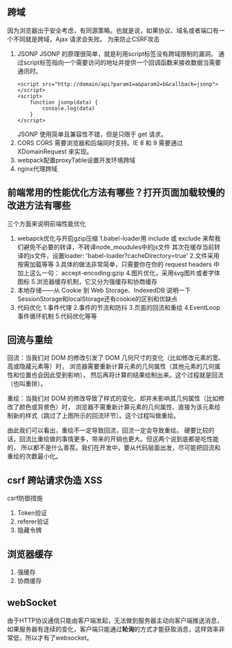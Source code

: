 ## 跨域
因为浏览器出于安全考虑，有同源策略。也就是说，如果协议、域名或者端口有一个不同就是跨域，Ajax 请求会失败。
为来防止CSRF攻击
1. JSONP
    JSONP 的原理很简单，就是利用script标签没有跨域限制的漏洞。
    通过script标签指向一个需要访问的地址并提供一个回调函数来接收数据当需要通讯时。
    ```
    <script src="http://domain/api?param1=a&param2=b&callback=jsonp"></script>
    <script>
        function jsonp(data) {
        	console.log(data)
    	}
    </script>
    ```
    JSONP 使用简单且兼容性不错，但是只限于 get 请求。
2. CORS
    CORS 需要浏览器和后端同时支持。IE 8 和 9 需要通过 XDomainRequest 来实现。
3. webpack配置proxyTable设置开发环境跨域
4. nginx代理跨域
   
## 前端常用的性能优化方法有哪些？打开页面加载较慢的改进方法有哪些
三个方面来说明前端性能优化
1. webapck优化与开启gzip压缩
    1.babel-loader用 include 或 exclude 来帮我们避免不必要的转译，不转译node_moudules中的js文件
    其次在缓存当前转译的js文件，设置loader: 'babel-loader?cacheDirectory=true'
    2.文件采用按需加载等等
    3.具体的做法非常简单，只需要你在你的 request headers 中加上这么一句：
    accept-encoding:gzip
    4.图片优化，采用svg图片或者字体图标
    5.浏览器缓存机制，它又分为强缓存和协商缓存
2. 本地存储——从 Cookie 到 Web Storage、IndexedDB
    说明一下SessionStorage和localStorage还有cookie的区别和优缺点
3. 代码优化
    1.事件代理
    2.事件的节流和防抖
    3.页面的回流和重绘
    4.EventLoop事件循环机制
    5.代码优化等等


## 回流与重绘
回流：当我们对 DOM 的修改引发了 DOM 几何尺寸的变化（比如修改元素的宽、高或隐藏元素等）时，
浏览器需要重新计算元素的几何属性（其他元素的几何属性和位置也会因此受到影响），
然后再将计算的结果绘制出来。这个过程就是回流（也叫重排）。

重绘：当我们对 DOM 的修改导致了样式的变化、却并未影响其几何属性（比如修改了颜色或背景色）时，
浏览器不需重新计算元素的几何属性、直接为该元素绘制新的样式（跳过了上图所示的回流环节）。这个过程叫做重绘。

由此我们可以看出，重绘不一定导致回流，回流一定会导致重绘。
硬要比较的话，回流比重绘做的事情更多，带来的开销也更大。但这两个说到底都是吃性能的，
所以都不是什么善茬。我们在开发中，要从代码层面出发，尽可能把回流和重绘的次数最小化。


## csrf 跨站请求伪造 XSS
csrf防御措施
1. Token验证
2. referer验证
3. 隐藏令牌


## 浏览器缓存
1. 强缓存
2. 协商缓存





## webSocket

由于HTTP协议通信只能由客户端发起，无法做到服务器主动向客户端推送消息，如果服务器有连续的变化，客户端只能通过**轮询**的方式才能获取消息，这样效率非常低，所以才有了websocket。

